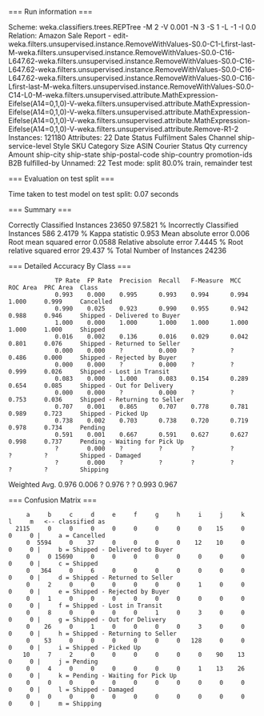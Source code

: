 === Run information ===

Scheme:       weka.classifiers.trees.REPTree -M 2 -V 0.001 -N 3 -S 1 -L -1 -I 0.0
Relation:     Amazon Sale Report - edit-weka.filters.unsupervised.instance.RemoveWithValues-S0.0-C1-Lfirst-last-M-weka.filters.unsupervised.instance.RemoveWithValues-S0.0-C16-L647.62-weka.filters.unsupervised.instance.RemoveWithValues-S0.0-C16-L647.62-weka.filters.unsupervised.instance.RemoveWithValues-S0.0-C16-L647.62-weka.filters.unsupervised.instance.RemoveWithValues-S0.0-C16-Lfirst-last-M-weka.filters.unsupervised.instance.RemoveWithValues-S0.0-C14-L0-M-weka.filters.unsupervised.attribute.MathExpression-Eifelse(A14=0,1,0)-V-weka.filters.unsupervised.attribute.MathExpression-Eifelse(A14=0,1,0)-V-weka.filters.unsupervised.attribute.MathExpression-Eifelse(A14=0,1,0)-V-weka.filters.unsupervised.attribute.MathExpression-Eifelse(A14=0,1,0)-V-weka.filters.unsupervised.attribute.Remove-R1-2
Instances:    121180
Attributes:   22
              Date
              Status
              Fulfilment
              Sales Channel 
              ship-service-level
              Style
              SKU
              Category
              Size
              ASIN
              Courier Status
              Qty
              currency
              Amount
              ship-city
              ship-state
              ship-postal-code
              ship-country
              promotion-ids
              B2B
              fulfilled-by
              Unnamed: 22
Test mode:    split 80.0% train, remainder test

=== Evaluation on test split ===

Time taken to test model on test split: 0.07 seconds

=== Summary ===

Correctly Classified Instances       23650               97.5821 %
Incorrectly Classified Instances       586                2.4179 %
Kappa statistic                          0.953 
Mean absolute error                      0.006 
Root mean squared error                  0.0588
Relative absolute error                  7.4445 %
Root relative squared error             29.437  %
Total Number of Instances            24236     

=== Detailed Accuracy By Class ===

                 TP Rate  FP Rate  Precision  Recall   F-Measure  MCC      ROC Area  PRC Area  Class
                 0.993    0.000    0.995      0.993    0.994      0.994    1.000     0.999     Cancelled
                 0.990    0.025    0.923      0.990    0.955      0.942    0.988     0.946     Shipped - Delivered to Buyer
                 1.000    0.000    1.000      1.000    1.000      1.000    1.000     1.000     Shipped
                 0.016    0.002    0.136      0.016    0.029      0.042    0.801     0.076     Shipped - Returned to Seller
                 0.000    0.000    ?          0.000    ?          ?        0.486     0.000     Shipped - Rejected by Buyer
                 0.000    0.000    ?          0.000    ?          ?        0.999     0.026     Shipped - Lost in Transit
                 0.083    0.000    1.000      0.083    0.154      0.289    0.654     0.085     Shipped - Out for Delivery
                 0.000    0.000    ?          0.000    ?          ?        0.753     0.036     Shipped - Returning to Seller
                 0.707    0.001    0.865      0.707    0.778      0.781    0.989     0.723     Shipped - Picked Up
                 0.738    0.002    0.703      0.738    0.720      0.719    0.978     0.734     Pending
                 0.591    0.001    0.667      0.591    0.627      0.627    0.998     0.737     Pending - Waiting for Pick Up
                 ?        0.000    ?          ?        ?          ?        ?         ?         Shipped - Damaged
                 ?        0.000    ?          ?        ?          ?        ?         ?         Shipping
Weighted Avg.    0.976    0.006    ?          0.976    ?          ?        0.993     0.967     

=== Confusion Matrix ===

     	 a     b     c     d     e     f     g     h     i     j     k     l     m   <-- classified as
      2115     0     0     0     0     0     0     0     0    15     0     0     0 |     a = Cancelled
         0  5594     0    37     0     0     0     0    12    10     0     0     0 |     b = Shipped - Delivered to Buyer
         0     0 15690     0     0     0     0     0     0     0     0     0     0 |     c = Shipped
         0   364     0     6     0     0     0     0     0     0     0     0     0 |     d = Shipped - Returned to Seller
         0     2     0     0     0     0     0     0     1     0     0     0     0 |     e = Shipped - Rejected by Buyer
         0     1     0     0     0     0     0     0     0     0     0     0     0 |     f = Shipped - Lost in Transit
         0     8     0     0     0     0     1     0     3     0     0     0     0 |     g = Shipped - Out for Delivery
         0    26     0     1     0     0     0     0     3     0     0     0     0 |     h = Shipped - Returning to Seller
         0    53     0     0     0     0     0     0   128     0     0     0     0 |     i = Shipped - Picked Up
        10     7     2     0     0     0     0     0     0    90    13     0     0 |     j = Pending
         0     4     0     0     0     0     0     0     1    13    26     0     0 |     k = Pending - Waiting for Pick Up
         0     0     0     0     0     0     0     0     0     0     0     0     0 |     l = Shipped - Damaged
         0     0     0     0     0     0     0     0     0     0     0     0     0 |     m = Shipping

